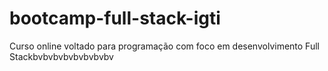 # bootcamp-full-stack-igti
Curso online voltado para programação com foco em desenvolvimento Full Stackbvbvbvbvbvbvbvbv
